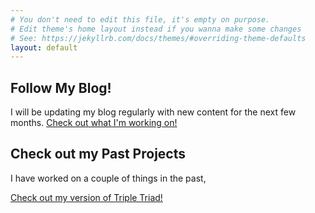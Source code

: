 ```yaml
---
# You don't need to edit this file, it's empty on purpose.
# Edit theme's home layout instead if you wanna make some changes
# See: https://jekyllrb.com/docs/themes/#overriding-theme-defaults
layout: default
---
```


## [](#header-2)Follow My Blog!

I will be updating my blog regularly with new content for the next few months. [Check out what I'm working on!](posts)

## [](#header-2)Check out my Past Projects

I have worked on a couple of things in the past, 

[Check out my version of Triple Triad!](tripletriad) 
